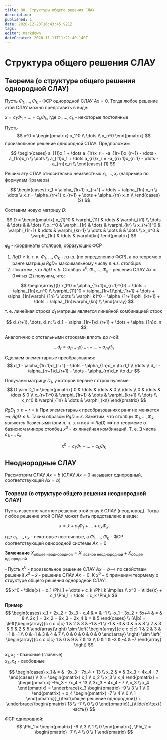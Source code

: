 ```yaml
---
title: 08. Структуры общего решения СЛАУ
description: 
published: 1
date: 2020-12-23T16:43:45.921Z
tags: 
editor: markdown
dateCreated: 2020-11-11T11:21:40.140Z
---
```


# Структура общего решения СЛАУ

## Теорема (о структуре общего решения однородной СЛАУ)
Пусть $\Phi_1, \dots, \Phi_k$ - ФСР однородной СЛАУ $Ax=0$. Тогда любое решение этой СЛАУ можно представить в виде:

$x = c_1 \Phi_1 + \dots + c_k \Phi_k$, где $c_1, \dots, c_k$ - некоторые постоянные

Пусть 
$$
x^0 = \begin{pmatrix}
    x_1^0 \\
    \dots \\
    x_n^0
\end{pmatrix}
$$
произвольное решение однородной СЛАУ. Предположим

$$
\begin{cases}
    a_{11}x_1 + \dots a_{1r}x_r = -a_{1r+1}x_{r+1} - \dots - a_{1n}x_n \\
    \dots \\
    a_{r1}x_1 + \dots a_{rr}x_r = -a_{rr+1}x_{r+1} - \dots - a_{rn}x_n \\
\end{cases} (1)
$$

Решим эту СЛАУ относительно неизвестных $x_1, \dots, x_r$ (например по формулам Крамера)

$$
\begin{cases}
    x_1 = \alpha_{1r+1} x_{r+1} + \dots + \alpha_{1n} x_n \\
    \dots \\
    x_r = \alpha_{rr+1} x_{r+1} + \dots + \alpha_{rn} x_n \\
\end{cases} (2)
$$

Составим новую матрицу $D$:

$$
D = \begin{pmatrix}
    x_{1}^0 & \varphi_{11} & \dots & \varphi_{k1} \\
    \dots & \dots & & \dots \\
    x_r^0 & \varphi_{1r} & \dots & \varphi_{kr} \\
    x_{r+1}^0 & \varphi_{1r+1} & \dots & \varphi_{kr+1} \\
    \dots & \dots & & \dots \\
    x_n^0 & \varphi_{1n} & \dots & \varphi{kn}
\end{pmatrix}
$$

$\varphi_{ij}$ - координаты столбцов, образующих ФСР

1. $Rg D \ge k$, т. к. $\Phi_1, \dots, \Phi_k$ - л.н.з. (по определению ФСР), а по теореме о ранге матрицы $Rg D =$ максимальному числу л.н.з. столбцов
2. Покажем, что $Rg D \le k$. Столбцы $x^0, \Phi_1, \dots, \Phi_k$ - решения СЛАУ $Ax = 0 \implies$ из (2) получим, что:

$$
\begin{array}{l}
x_1^0 = \alpha_{1r+1}x_{r+1}^{0} + \dots + \alpha_{1n}x_n^0 \\
\varphi_{11}^0 = \alpha_{1r+1}\phi_{1r+1} + \dots + \alpha_{1n}\varphi_{1n} \\
\dots \\
\varphi_k1^0 = \alpha_{1r+1}\phi_{kr+1} + \dots + \alpha_{1n}\varphi_{kn} \\
\end{array}
$$

т. е. линейная строка $d_1$ матрицы является линейной комбинацией строк 

$$
d_{r+1}, \dots, d_n: \\
d_1 = \alpha_{1r+1}d_{r+1} + \dots + \alpha_{1n}d_n
$$

Аналогично с отстальными строками вплоть до $r$-ой:

$$
\dots d_r = \alpha_{rr+1}d_{r+1} + \dots + \alpha_{rn}d_n
$$

Сделаем элементарные преобразования:
$$
d_1 - \alpha_{1r+1}d_{r+1} - \dots - \alpha_{1n}d_n \to d_1 \\
\dots \\
d_r - \alpha_{rr+1}d_{r+1} - \dots - \alpha_{rn}d_n \to d_r
$$

Получаем матрицу $D_1$, у которой первые $r$ строк нулевые:
$$
D \sim D_1 = \begin{pmatrix}
0 & \dots & \dots & 0 \\
\dots \\
0 & \dots & \dots & 0 \\
x_{r+1}^0 & \varphi_{1r+1} & \dots & \varphi_{kr+1} \\
\dots \\
x_n^0 & \varphi_{1n} & \dots & \varphi_{kn}
\end{pmatrix}
$$

$Rg D_1 \le n - r = k$ При элементарных преобразованиях ранг не меняется $\implies RgD \le k$. Таким образом $RgD = k$. Заметим, что столбцы $\Phi_1, \dots, \Phi_k$ являются базисными (они л. н. з. и их $k = RgD$) $\implies$ по теормеме о базисном миноре столбец $x^0$ - их линейная комбинаций. Т. е. $\exists$ числа $c_1, \dots, c_k$:

$$
x^0 = c_1 \Phi_1 + \dots + c_k \Phi_k
$$

## Неоднородные СЛАУ
Рассмотрим СЛАУ $Ax = b$ (СЛАУ $Ax = 0$ называют однородный, соответствующей $Ax = b$)

### Теорема (о структуре общего решения неоднородной СЛАУ)
Пусть известно частное решение этой слау $\tilde{x}$ СЛАУ (неоднород). Тогда любое решение этой СЛАУ может быть представлено в виде:

$$
x = \tilde{x} + c_1 \Phi_1 + \dots + c_k \Phi_k
$$

где $c_1, \dots, c_k$ - некоторые постоянные, а $\Phi_1, \dots, \Phi_k$ - ФСР соответствующей однородной системы $Ax=0$

**Замечание** $X_{\text{общее неоднородной}} = X_{\text{частное неоднородной}} + X_{\text{общее однородной}}$

$\square$ Пусть $x^0$ - произвольное решение СЛАУ $Ax = b \implies$ по свойствам решений $x^0 - \tilde{x}$ - решение СЛАУ $Ax = 0$. К $x^0 - \tilde{x}$ применим теормему о структуре общего решения однородной СЛАУ:

$$
x^0 - \tilde{x} = c_1 \Phi_1 + \dots + c_k \Phi_k \implies \\
x^0 = \tilde{x} + c_1 \Phi_1 + \dots + c_k \Phi_k
$$

**Пример**
$$
\begin{cases}
x_1 + 2x_2 + 3x_3 - x_4 & = & -1 \\
-x_1 - 3x_2 + 5x+4 & = & 8 \\
2x_1 + 3x_2 + 9x_3 + 2x_4 & = & 5
\end{cases} \\
(A|b) = \left(\begin{array}{c c c c|c}
    1 & 2 & 3 & -1 & -1 \\
    -1 & -3 & 0 & 5 & 8 \\
    2 & 3 & 9 & 2 & 5
\end{array}\right) \sim
\left(
    \begin{array}{c c c c|c}
        1 & 2 & 3 & -1 & -1 \\
        0 & -1 & 3 & 4 & 7 \\
        0 & 0 & 0 & 0 & 0
    \end{array}
\right) \sim
\left(
    \begin{array}{c c c c|c}
        1 & 0 & 9 & 7 & 13 \\
        0 & 1 & -3 & -4 & -7
    \end{array}
\right)
$$

$x_1, x_2$ - базисные (главные)\
$x_3, x_4$ - свободные

$$
\begin{cases}
x_1 & = & -9x_3 - 7x_4 + 13 \\
x_2 & = & 3x_3 + 4x_4 - 7
\end{cases} \\
X = \begin{pmatrix}
    x_1 \\ x_2 \\ x_3 \\ x_4
\end{pmatrix} = \begin{pmatrix}
    -9x_3 - 7x_4 + 13 \\
    3x_3 + 4x_4 - 7 \\
    x_3 \\
    x_4
\end{pmatrix} = \underbrace{x_3 \begin{pmatrix}
    -9 \\ 3 \\ 1 \\ 0
\end{pmatrix} + x_4 \begin{pmatrix}
    -7 \\ 4 \\ 0 \\ 1
\end{pmatrix}}_{\text{общее решение однородной}} + \underbrace{\begin{pmatrix}
    13 \\ -7 \\ 0 \\ 0
\end{pmatrix}}_{\tilde{x}\text{ часть}}
$$

ФСР однородной:
$$
\Phi_1 = \begin{pmatrix}
    -9 \\ 3 \\ 1 \\ 0
\end{pmatrix}, \Phi_2 = \begin{pmatrix}
    -7 \\ 4 \\ 0 \\ 1
\end{pmatrix}
$$

